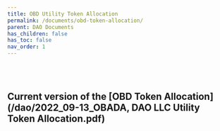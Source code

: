 ```yaml
---
title: OBD Utility Token Allocation
permalink: /documents/obd-token-allocation/
parent: DAO Documents
has_children: false
has_toc: false
nav_order: 1
---
```

<br> <br>

## Current version of the [OBD Token Allocation](/dao/2022_09-13_OBADA, DAO LLC Utility Token Allocation.pdf)



<br> <br>
